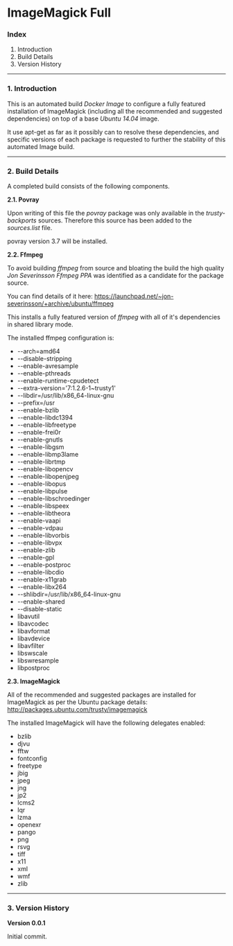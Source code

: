# ImageMagick Full #

### Index ###

1. Introduction
2. Build Details
3. Version History

----------

### 1. Introduction ###

This is an automated build *Docker Image* to configure a fully featured installation of ImageMagick (including all the recommended and suggested dependencies) on top of a base *Ubuntu 14.04* image.

It use apt-get as far as it possibly can to resolve these dependencies, and specific versions of each package is requested to further the stability of this automated Image build.

----------

### 2. Build Details ###

A completed build consists of the following components.

**2.1. Povray**

Upon writing of this file the *povray* package was only available in the *trusty-backports* sources.  Therefore this source has been added to the *sources.list* file.

povray version 3.7 will be installed.

**2.2. Ffmpeg**

To avoid building *ffmpeg* from source and bloating the build the high quality *Jon Severinsson Ffmpeg PPA* was identified as a candidate for the package source.

You can find details of it here: https://launchpad.net/~jon-severinsson/+archive/ubuntu/ffmpeg

This installs a fully featured version of *ffmpeg* with all of it's dependencies in shared library mode.

The installed ffmpeg configuration is:

* --arch=amd64
* --disable-stripping
* --enable-avresample
* --enable-pthreads
* --enable-runtime-cpudetect
* --extra-version='7:1.2.6-1~trusty1'
* --libdir=/usr/lib/x86_64-linux-gnu
* --prefix=/usr
* --enable-bzlib
* --enable-libdc1394
* --enable-libfreetype
* --enable-frei0r
* --enable-gnutls
* --enable-libgsm
* --enable-libmp3lame
* --enable-librtmp
* --enable-libopencv
* --enable-libopenjpeg
* --enable-libopus
* --enable-libpulse
* --enable-libschroedinger
* --enable-libspeex
* --enable-libtheora
* --enable-vaapi
* --enable-vdpau
* --enable-libvorbis
* --enable-libvpx
* --enable-zlib
* --enable-gpl
* --enable-postproc
* --enable-libcdio
* --enable-x11grab
* --enable-libx264
* --shlibdir=/usr/lib/x86_64-linux-gnu
* --enable-shared
* --disable-static
* libavutil
* libavcodec
* libavformat
* libavdevice
* libavfilter
* libswscale
* libswresample
* libpostproc

**2.3. ImageMagick**

All of the recommended and suggested packages are installed for ImageMagick as per the Ubuntu package details: http://packages.ubuntu.com/trusty/imagemagick

The installed ImageMagick will have the following delegates enabled:

* bzlib
* djvu
* fftw
* fontconfig
* freetype
* jbig
* jpeg
* jng
* jp2
* lcms2
* lqr
* lzma
* openexr
* pango
* png
* rsvg
* tiff
* x11
* xml
* wmf
* zlib

----------

### 3. Version History ###

**Version 0.0.1**

Initial commit.